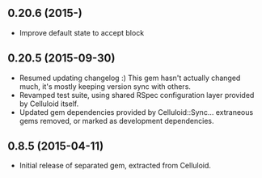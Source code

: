 0.20.6 (2015-)
-----
* Improve default state to accept block

0.20.5 (2015-09-30)
-----
* Resumed updating changelog :) This gem hasn't actually changed much, it's mostly keeping version sync with others.
* Revamped test suite, using shared RSpec configuration layer provided by Celluloid itself.
* Updated gem dependencies provided by Celluloid::Sync... extraneous gems removed, or marked as development dependencies.

0.8.5 (2015-04-11)
-----

* Initial release of separated gem, extracted from Celluloid.
